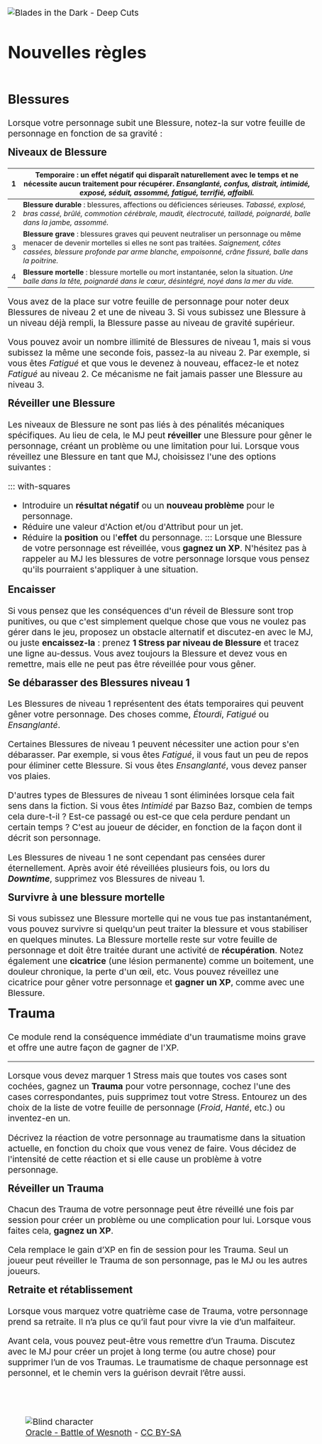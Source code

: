 <img src="img/BitD-DeepCuts-TitleNoBg-Black.png" alt="Blades in the Dark - Deep Cuts" class="size23">

# Nouvelles règles
<br>

## Blessures
Lorsque votre personnage subit une Blessure,
notez-la sur votre feuille de personnage en fonction de sa gravité :

### Niveaux de Blessure
1 | **Temporaire** : un effet négatif qui disparaît naturellement avec le temps et ne nécessite aucun traitement pour récupérer. _Ensanglanté, confus, distrait, intimidé, exposé, séduit, assommé, fatigué, terrifié, affaibli._
-|-
2 | **Blessure durable** : blessures, affections ou déficiences sérieuses. _Tabassé, explosé, bras cassé, brûlé, commotion cérébrale, maudit, électrocuté, tailladé, poignardé, balle dans la jambe, assommé._
3 | **Blessure grave** : blessures graves qui peuvent neutraliser un personnage ou même menacer de devenir mortelles si elles ne sont pas traitées. _Saignement, côtes cassées, blessure profonde par arme blanche, empoisonné, crâne fissuré, balle dans la poitrine._
4 | **Blessure mortelle** : blessure mortelle ou mort instantanée, selon la situation. _Une balle dans la tête, poignardé dans le cœur, désintégré, noyé dans la mer du vide._

Vous avez de la place sur votre feuille de personnage pour noter deux Blessures de niveau 2 et une de niveau 3.
Si vous subissez une Blessure à un niveau déjà rempli, la Blessure passe au niveau de gravité supérieur.

Vous pouvez avoir un nombre illimité de Blessures de niveau 1, mais si vous subissez la même une seconde fois, passez-la au niveau 2.
Par exemple, si vous êtes _Fatigué_ et que vous le devenez à nouveau, effacez-le et notez _Fatigué_ au niveau 2.
Ce mécanisme ne fait jamais passer une Blessure au niveau 3.

### Réveiller une Blessure
Les niveaux de Blessure ne sont pas liés à des pénalités mécaniques spécifiques.
Au lieu de cela, le MJ peut **réveiller** une Blessure pour gêner le personnage, créant un problème ou une limitation pour lui.
Lorsque vous réveillez une Blessure en tant que MJ, choisissez l'une des options suivantes :

::: with-squares
* Introduire un **résultat négatif** ou un **nouveau problème** pour le personnage.
* Réduire une valeur d'Action et/ou d'Attribut pour un jet.
* Réduire la **position** ou l'**effet** du personnage.
:::
Lorsque une Blessure de votre personnage est réveillée, vous **gagnez un XP**.
N'hésitez pas à rappeler au MJ les blessures de votre personnage
lorsque vous pensez qu'ils pourraient s'appliquer à une situation.

### Encaisser
Si vous pensez que les conséquences d'un réveil de Blessure sont trop punitives,
ou que c'est simplement quelque chose que vous ne voulez pas gérer dans le jeu,
proposez un obstacle alternatif et discutez-en avec le MJ,
ou juste **encaissez-la** : prenez **1 Stress par niveau de Blessure** et tracez une ligne au-dessus.
Vous avez toujours la Blessure et devez vous en remettre,
mais elle ne peut pas être réveillée pour vous gêner.

### Se débarasser des Blessures niveau 1
Les Blessures de niveau 1 représentent des états temporaires qui peuvent gêner votre personnage.
Des choses comme, _Étourdi_, _Fatigué_ ou _Ensanglanté_.

Certaines Blessures de niveau 1 peuvent nécessiter une action pour s'en débarasser.
Par exemple, si vous êtes _Fatigué_, il vous faut un peu de repos pour éliminer cette Blessure.
Si vous êtes _Ensanglanté_, vous devez panser vos plaies.

D'autres types de Blessures de niveau 1 sont éliminées lorsque cela fait sens dans la fiction.
Si vous êtes _Intimidé_ par Bazso Baz, combien de temps cela dure-t-il ?
Est-ce passagé ou est-ce que cela perdure pendant un certain temps ?
C'est au joueur de décider, en fonction de la façon dont il décrit son personnage.

Les Blessures de niveau 1 ne sont cependant pas censées durer éternellement.
Après avoir été réveillées plusieurs fois, ou lors du _**Downtime**_,
supprimez vos Blessures de niveau 1.

### Survivre à une blessure mortelle
Si vous subissez une Blessure mortelle qui ne vous tue pas instantanément,
vous pouvez survivre si quelqu'un peut traiter la blessure et vous stabiliser en quelques minutes.
La Blessure mortelle reste sur votre feuille de personnage et doit être traitée durant une activité de **récupération**.
Notez également une **cicatrice** (une lésion permanente) comme un boitement, une douleur chronique, la perte d'un œil, etc.
Vous pouvez réveillez une cicatrice pour gêner votre personnage et **gagner un XP**, comme avec une Blessure.


## Trauma
Ce module rend la conséquence immédiate d'un traumatisme moins grave et offre une autre façon de gagner de l'XP.

---

Lorsque vous devez marquer 1 Stress mais que toutes vos cases sont cochées,
gagnez un **Trauma** pour votre personnage, cochez l'une des cases correspondantes,
puis supprimez tout votre Stress.
Entourez un des choix de la liste de votre feuille de personnage (_Froid_, _Hanté_, etc.)
ou inventez-en un.

Décrivez la réaction de votre personnage au traumatisme dans la situation actuelle,
en fonction du choix que vous venez de faire.
Vous décidez de l'intensité de cette réaction et si elle cause un problème à votre personnage.

### Réveiller un Trauma
Chacun des Trauma de votre personnage peut être réveillé une fois par session
pour créer un problème ou une complication pour lui.
Lorsque vous faites cela, **gagnez un XP**.

Cela remplace le gain d’XP en fin de session pour les Trauma.
Seul un joueur peut réveiller le Trauma de son personnage, pas le MJ ou les autres joueurs.

### Retraite et rétablissement
Lorsque vous marquez votre quatrième case de Trauma, votre personnage prend sa retraite.
Il n’a plus ce qu’il faut pour vivre la vie d’un malfaiteur.

Avant cela, vous pouvez peut-être vous remettre d’un Trauma.
Discutez avec le MJ pour créer un projet à long terme (ou autre chose) pour supprimer l’un de vos Traumas.
Le traumatisme de chaque personnage est personnel, et le chemin vers la guérison devrait l’être aussi.

<br><br>
<figure>
  <img src="img/wesnoth-oracle1-cc-by-sa-greyscale.webp" alt="Blind character" class="size19">
  <figcaption>
    <a href="https://wiki.wesnoth.org/Wesnoth:Copyrights#The_Battle_for_Wesnoth_-_Visual_and_Audio_Contributions">Oracle - Battle of Wesnoth</a> - <a href="http://creativecommons.org/licenses/by-sa/4.0/">CC BY-SA</a>
  </figcaption>
</figure>

<!--
## Équipement / Progression / Downtime / etc.
Non traduit - je m'en passe ou le système est mieux, mais pas intégré aux FPs, et j'ai la flemme de passer du temps à faire la conversion des anciennes barres de progression vers les nouvelles
-->

<style>
body { font-size: 1.2rem; }
p { margin-bottom: .5rem; }
h2, h3 { margin-top: 1rem; }
</style>
